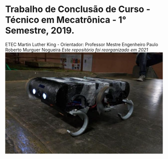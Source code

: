 # Trabalho de Conclusão de Curso - Técnico em Mecatrônica - 1° Semestre, 2019.
ETEC Martin Luther King - Orientador: Professor Mestre Engenheiro Paulo Roberto Murguer Nogueira
*Este repositório foi reorganizado em 2021*
![](HEXPOD.png)
